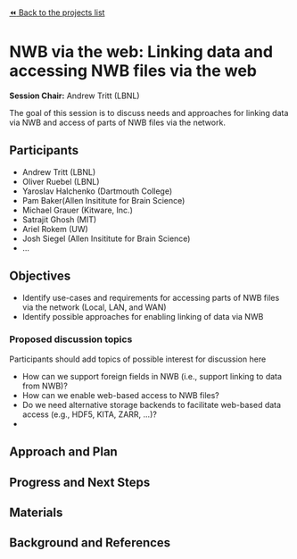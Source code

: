 [:rewind: Back to the projects list](../../README.md#breakout-sessions)

<!-- For information on how to write GitHub .md files see https://guides.github.com/features/mastering-markdown/ -->

# NWB via the web: Linking data and accessing NWB files via the web

**Session Chair:** Andrew Tritt (LBNL)

The goal of this session is to discuss needs and approaches for linking data via NWB and access of parts of NWB files via the network.

## Participants

* Andrew Tritt (LBNL)
* Oliver Ruebel (LBNL)
* Yaroslav Halchenko (Dartmouth College)
* Pam Baker(Allen Insititute for Brain Science)
* Michael Grauer (Kitware, Inc.)
* Satrajit Ghosh (MIT)
* Ariel Rokem (UW)
* Josh Siegel (Allen Insititute for Brain Science)
* ...

## Objectives

* Identify use-cases and requirements for accessing parts of NWB files via the network (Local, LAN, and WAN)
* Identify possible approaches for enabling linking of data via NWB

### Proposed discussion topics

Participants should add topics of possible interest for discussion here

* How can we support foreign fields in NWB (i.e., support linking to data from NWB)?
* How can we enable web-based access to NWB files?
* Do we need alternative storage backends to facilitate web-based data access (e.g., HDF5, KITA, ZARR, ...)?
*

## Approach and Plan

<!-- 1. Describe the steps of your planned approach to reach the objectives.-->
<!-- 1. ... -->
<!-- 1. ... -->

## Progress and Next Steps

<!--Populate this section as you are making progress before/during/after the hackathon-->
<!--Describe the progress you have made on the project,e.g., which objectives you have achieved and how.-->
<!--Describe the next steps you are planing to take to complete the project.-->

## Materials

<!--If available add links to the materials relevant to the project, e.g., the code generated for the project or data used-->
<!--If available add pictures and links to videos that demonstrate what has been accomplished.-->
<!--![Description of picture](Example2.jpg)-->

## Background and References

<!--Use this space for information that may help people better understand your project, like links to papers, source code, or data ,e.g:-->
<!-- - Source code: https://github.com/YourUser/YourRepository -->
<!-- - Documentation: https://link.to.docs -->
<!-- - Test data: https://link.to.test.data -->
